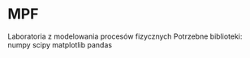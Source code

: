 # MPF
Laboratoria z modelowania procesów fizycznych
Potrzebne biblioteki:
numpy
scipy
matplotlib
pandas
